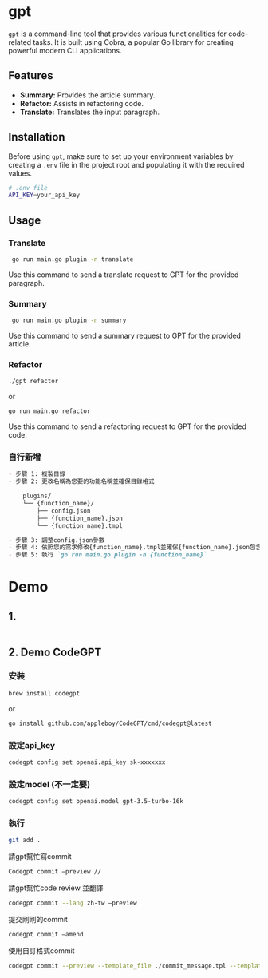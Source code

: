 # gpt

`gpt` is a command-line tool that provides various functionalities for code-related tasks. It is built using Cobra, a popular Go library for creating powerful modern CLI applications.

## Features

- **Summary:** Provides the article summary.
- **Refactor:** Assists in refactoring code.
- **Translate:** Translates the input paragraph.

## Installation

Before using `gpt`, make sure to set up your environment variables by creating a `.env` file in the project root and populating it with the required values.

```sh
# .env file
API_KEY=your_api_key
```

## Usage

### Translate

```sh
 go run main.go plugin -n translate
```
Use this command to send a translate request to GPT for the provided paragraph.

### Summary

```sh
 go run main.go plugin -n summary
```
Use this command to send a summary request to GPT for the provided article.

### Refactor
```sh
./gpt refactor
```
or
```sh
go run main.go refactor
```

Use this command to send a refactoring request to GPT for the provided code.


### 自行新增

```markdown
- 步驟 1: 複製目錄
- 步驟 2: 更改名稱為您要的功能名稱並確保目錄格式

    plugins/
    └── {function_name}/
        ├── config.json
        ├── {function_name}.json
        └── {function_name}.tmpl

- 步驟 3: 調整config.json參數
- 步驟 4: 依照您的需求修改{function_name}.tmpl並確保{function_name}.json包含{function_name}.tmpl所有key值
- 步驟 5: 執行 `go run main.go plugin -n {function_name}`
```

# Demo

## 1.
```php
```
## 2. Demo CodeGPT
### 安裝
```bash
brew install codegpt
```
or
```bash
go install github.com/appleboy/CodeGPT/cmd/codegpt@latest
```
### 設定api_key
```bash
codegpt config set openai.api_key sk-xxxxxxx
```
### 設定model (不一定要)
```bash
codegpt config set openai.model gpt-3.5-turbo-16k
```
### 執行
```bash
git add .
```

請gpt幫忙寫commit
```bash
Codegpt commit –preview //
```

請gpt幫忙code review 並翻譯
```bash
codegpt commit --lang zh-tw –preview
```

提交剛剛的commit
```bash
codegpt commit –amend
```

使用自訂格式commit
```bash
codegpt commit --preview --template_file ./commit_message.tpl --template_vars_file ./commit_vars.env
```







